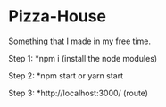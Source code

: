 # Pizza-House
Something that I made in my free time.

Step 1:
*npm i (install the node modules)

Step 2:
*npm start or yarn start

Step 3:
*http://localhost:3000/ (route) 
